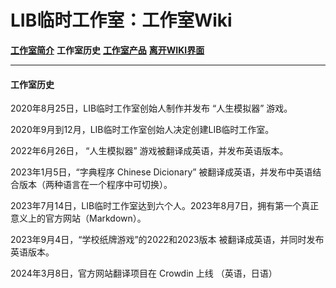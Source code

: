 # LIB临时工作室：工作室Wiki 
 
**[工作室简介](wiki-index)** **工作室历史** **[工作室产品](product)** **[离开WIKI界面](https://libps.github.io/About_us)**

------------

#### 工作室历史
2020年8月25日，LIB临时工作室创始人制作并发布 “人生模拟器” 游戏。

2020年9月到12月，LIB临时工作室创始人决定创建LIB临时工作室。

2022年6月26日， “人生模拟器” 游戏被翻译成英语，并发布英语版本。

2023年1月5日，“字典程序 Chinese Dicionary” 被翻译成英语，并发布中英语结合版本（两种语言在一个程序中可切换）。

2023年7月14日，LIB临时工作室达到六个人。2023年8月7日，拥有第一个真正意义上的官方网站（Markdown）。

2023年9月4日，“学校纸牌游戏”的2022和2023版本 被翻译成英语，并同时发布英语版本。

2024年3月8日，官方网站翻译项目在 Crowdin 上线 （英语，日语）
